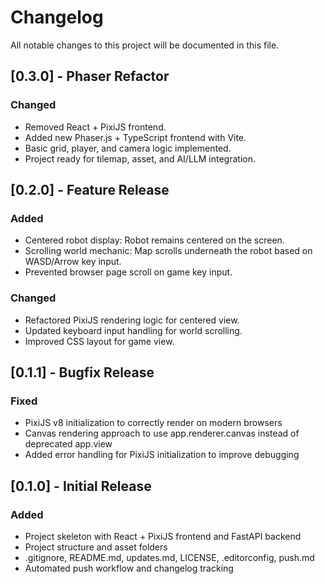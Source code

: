 # Changelog

All notable changes to this project will be documented in this file.

## [0.3.0] - Phaser Refactor
### Changed
- Removed React + PixiJS frontend.
- Added new Phaser.js + TypeScript frontend with Vite.
- Basic grid, player, and camera logic implemented.
- Project ready for tilemap, asset, and AI/LLM integration.

## [0.2.0] - Feature Release
### Added
- Centered robot display: Robot remains centered on the screen.
- Scrolling world mechanic: Map scrolls underneath the robot based on WASD/Arrow key input.
- Prevented browser page scroll on game key input.
### Changed
- Refactored PixiJS rendering logic for centered view.
- Updated keyboard input handling for world scrolling.
- Improved CSS layout for game view.

## [0.1.1] - Bugfix Release
### Fixed
- PixiJS v8 initialization to correctly render on modern browsers
- Canvas rendering approach to use app.renderer.canvas instead of deprecated app.view
- Added error handling for PixiJS initialization to improve debugging

## [0.1.0] - Initial Release
### Added
- Project skeleton with React + PixiJS frontend and FastAPI backend
- Project structure and asset folders
- .gitignore, README.md, updates.md, LICENSE, .editorconfig, push.md
- Automated push workflow and changelog tracking 